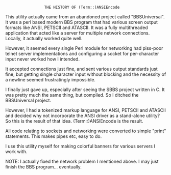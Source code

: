                      THE HISTORY OF (Term::)ANSIEncode

This utility actually came from an abandoned project called "BBSUniversal".
It was a perl based modern BBS program that had various screen output formats
like ANSI, PETSCII and ATASCII.  It was a fully multithreaded application
that acted like a server for multiple network connections.  Locally, it
actually worked quite well.

However, it seemed every single Perl module for networking had piss-poor
telnet server implementations and configuring a socket for per-character
input never worked how I intended.

It accepted connections just fine, and sent various output standards just
fine, but getting single character input without blocking and the necessity
of a newline seemed frustratingly impossible.

I finally just gave up, especially after seeing the SBBS project written in C.
It was pretty much the same thing, but compiled.  So I ditched the
BBSUniversal project.

However, I had a tokenized markup language for ANSI, PETSCII and ATASCII and
decided why not incorporate the ANSI driver as a stand-alone utility?  So
this is the result of that idea.  (Term::)ANSIEncode is the result.

All code relating to sockets and networking were converted to simple "print"
statements.  This makes pipes etc, easy to do.

I use this utility myself for making colorful banners for various servers I
work with.

NOTE:  I actually fixed the network problem I mentioned above.  I may just
       finish the BBS program... eventually.
